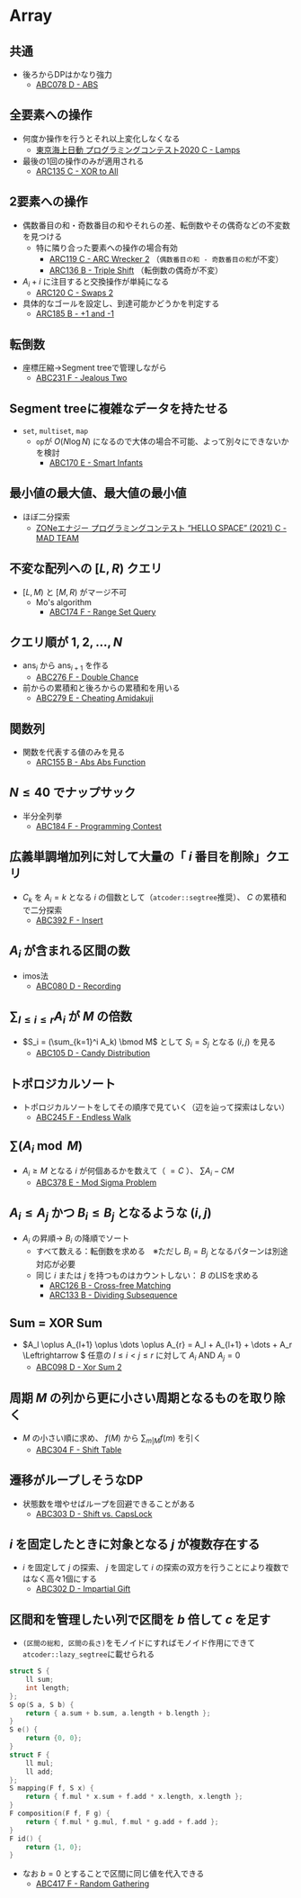 # Array

## 共通
- 後ろからDPはかなり強力
  - [ABC078 D - ABS](https://atcoder.jp/contests/abc078/tasks/arc085_b)

## 全要素への操作
- 何度か操作を行うとそれ以上変化しなくなる
  - [東京海上日動 プログラミングコンテスト2020 C - Lamps](https://atcoder.jp/contests/tokiomarine2020/tasks/tokiomarine2020_c)
- 最後の1回の操作のみが適用される
  - [ARC135 C - XOR to All](https://atcoder.jp/contests/arc135/tasks/arc135_c)

## 2要素への操作
- 偶数番目の和・奇数番目の和やそれらの差、転倒数やその偶奇などの不変数を見つける
  - 特に隣り合った要素への操作の場合有効
    - [ARC119 C - ARC Wrecker 2](https://atcoder.jp/contests/arc119/tasks/arc119_c) （`偶数番目の和 - 奇数番目の和`が不変）
    - [ARC136 B - Triple Shift](https://atcoder.jp/contests/arc136/tasks/arc136_b) （転倒数の偶奇が不変）
- $A_i + i$ に注目すると交換操作が単純になる
  - [ARC120 C - Swaps 2](https://atcoder.jp/contests/arc120/tasks/arc120_c)
- 具体的なゴールを設定し、到達可能かどうかを判定する
  - [ARC185 B - +1 and -1](https://atcoder.jp/contests/arc185/tasks/arc185_b)
  

## 転倒数
- 座標圧縮→Segment treeで管理しながら
  - [ABC231 F - Jealous Two](https://atcoder.jp/contests/abc231/tasks/abc231_f)

## Segment treeに複雑なデータを持たせる
- `set`, `multiset`, `map`
  - `op`が $O(N \log N)$ になるので大体の場合不可能、よって別々にできないかを検討
    - [ABC170 E - Smart Infants](https://atcoder.jp/contests/abc170/tasks/abc170_e)

## 最小値の最大値、最大値の最小値
- ほぼ二分探索
  - [ZONeエナジー プログラミングコンテスト “HELLO SPACE” (2021) C - MAD TEAM](https://atcoder.jp/contests/zone2021/tasks/zone2021_c)

## 不変な配列への $[L, R)$ クエリ
- $[L, M)$ と $[M, R)$ がマージ不可
  - Mo's algorithm
    - [ABC174 F - Range Set Query](https://atcoder.jp/contests/abc174/tasks/abc174_f)

## クエリ順が $1, 2, \dots, N$
- $\mathrm{ans}_i$ から $\mathrm{ans}_{i+1}$ を作る
  - [ABC276 F - Double Chance](https://atcoder.jp/contests/abc276/tasks/abc276_f)
- 前からの累積和と後ろからの累積和を用いる
  - [ABC279 E - Cheating Amidakuji](https://atcoder.jp/contests/abc279/tasks/abc279_e)

## 関数列
- 関数を代表する値のみを見る
  - [ARC155 B - Abs Abs Function](https://atcoder.jp/contests/arc155/tasks/arc155_b)

## $N \leq 40$ でナップサック
- 半分全列挙
  - [ABC184 F - Programming Contest](https://atcoder.jp/contests/abc184/tasks/abc184_f)

## 広義単調増加列に対して大量の「 $i$ 番目を削除」クエリ
- $C_k$ を $A_i = k$ となる $i$ の個数として（`atcoder::segtree`推奨）、 $C$ の累積和で二分探索
  - [ABC392 F - Insert](https://atcoder.jp/contests/abc392/tasks/abc392_f)

## $A_i$ が含まれる区間の数
- imos法
  - [ABC080 D - Recording](https://atcoder.jp/contests/abc080/tasks/abc080_d)

## $\sum_{l \leq i \leq r} A_i$ が $M$ の倍数
- $S_i = (\sum_{k=1}^i A_k) \bmod M$ として $S_i = S_j$ となる $(i, j)$ を見る
  - [ABC105 D - Candy Distribution](https://atcoder.jp/contests/abc105/tasks/abc105_d)

## トポロジカルソート
- トポロジカルソートをしてその順序で見ていく（辺を辿って探索はしない）
  - [ABC245 F - Endless Walk](https://atcoder.jp/contests/abc245/tasks/abc245_f)

## $\sum (A_i \bmod M)$
- $A_i \geq M$ となる $i$ が何個あるかを数えて（ $=C$ ）、 $\sum A_i - CM$
  - [ABC378 E - Mod Sigma Problem](https://atcoder.jp/contests/abc378/tasks/abc378_e)

## $A_i \leq A_j$ かつ $B_i \leq B_j$ となるような $(i, j)$
- $A_i$ の昇順→ $B_i$ の降順でソート
  - すべて数える：転倒数を求める　※ただし $B_i = B_j$ となるパターンは別途対応が必要
  - 同じ $i$ または $j$ を持つものはカウントしない： $B$ のLISを求める
    - [ARC126 B - Cross-free Matching](https://atcoder.jp/contests/arc126/tasks/arc126_b)
    - [ARC133 B - Dividing Subsequence](https://atcoder.jp/contests/arc133/tasks/arc133_b)

## Sum = XOR Sum
- $A_l \oplus A_{l+1} \oplus \dots \oplus A_{r} = A_l + A_{l+1} + \dots + A_r \Leftrightarrow $ 任意の $l \leq i < j \leq r$ に対して $A_i \ \mathrm{AND} \ A_j = 0$
  - [ABC098 D - Xor Sum 2](https://atcoder.jp/contests/abc098/tasks/arc098_b)

## 周期 $M$ の列から更に小さい周期となるものを取り除く
- $M$ の小さい順に求め、 $f(M)$ から $\sum_{m|M} f(m)$ を引く
  - [ABC304 F - Shift Table](https://atcoder.jp/contests/abc304/tasks/abc304_f)

## 遷移がループしそうなDP
- 状態数を増やせばループを回避できることがある
  - [ABC303 D - Shift vs. CapsLock](https://atcoder.jp/contests/abc303/tasks/abc303_d)

## $i$ を固定したときに対象となる $j$ が複数存在する
- $i$ を固定して $j$ の探索、 $j$ を固定して $i$ の探索の双方を行うことにより複数ではなく高々1個にする
  - [ABC302 D - Impartial Gift](https://atcoder.jp/contests/abc302/tasks/abc302_d)

## 区間和を管理したい列で区間を $b$ 倍して $c$ を足す
- `(区間の総和, 区間の長さ)`をモノイドにすればモノイド作用にできて`atcoder::lazy_segtree`に載せられる

```cpp
struct S {
    ll sum;
    int length;
};
S op(S a, S b) {
    return { a.sum + b.sum, a.length + b.length };
}
S e() {
    return {0, 0};
}
struct F {
    ll mul;
    ll add;
};
S mapping(F f, S x) {
    return { f.mul * x.sum + f.add * x.length, x.length };
}
F composition(F f, F g) {
    return { f.mul * g.mul, f.mul * g.add + f.add };
}
F id() {
    return {1, 0};
}
```

- なお $b=0$ とすることで区間に同じ値を代入できる
  - [ABC417 F - Random Gathering](https://atcoder.jp/contests/abc417/tasks/abc417_f)
